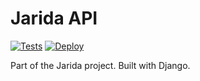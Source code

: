# Jarida API

[![Tests](https://github.com/c3n7/jarida-api/actions/workflows/tests.yaml/badge.svg)](https://github.com/c3n7/jarida-api/actions/workflows/tests.yaml)
[![Deploy](https://github.com/c3n7/jarida-api/actions/workflows/deploy.yaml/badge.svg)](https://github.com/c3n7/jarida-api/actions/workflows/deploy.yaml)

Part of the Jarida project. Built with Django.
